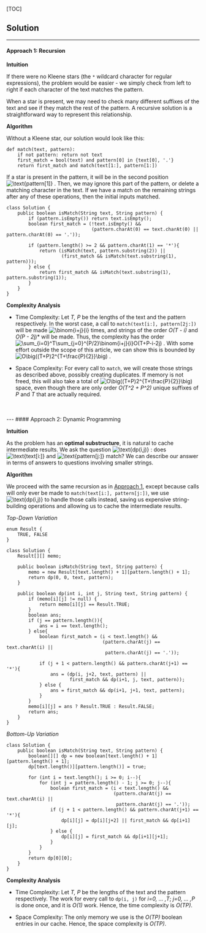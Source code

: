 [TOC]

## Solution

---
#### Approach 1: Recursion

**Intuition**

If there were no Kleene stars (the `*` wildcard character for regular expressions), the problem would be easier - we simply check from left to right if each character of the text matches the pattern.

When a star is present, we may need to check many different suffixes of the text and see if they match the rest of the pattern.  A recursive solution is a straightforward way to represent this relationship.

**Algorithm**

Without a Kleene star, our solution would look like this:


```
def match(text, pattern):
    if not pattern: return not text
    first_match = bool(text) and pattern[0] in {text[0], '.'}
    return first_match and match(text[1:], pattern[1:])
```

If a star is present in the pattern, it will be in the second position ![\text{pattern\[1\]} ](./p__text{pattern_1_}_.png) .  Then, we may ignore this part of the pattern, or delete a matching character in the text.  If we have a match on the remaining strings after any of these operations, then the initial inputs matched.

```
class Solution {
    public boolean isMatch(String text, String pattern) {
        if (pattern.isEmpty()) return text.isEmpty();
        boolean first_match = (!text.isEmpty() &&
                               (pattern.charAt(0) == text.charAt(0) || pattern.charAt(0) == '.'));

        if (pattern.length() >= 2 && pattern.charAt(1) == '*'){
            return (isMatch(text, pattern.substring(2)) ||
                    (first_match && isMatch(text.substring(1), pattern)));
        } else {
            return first_match && isMatch(text.substring(1), pattern.substring(1));
        }
    }
}
```

**Complexity Analysis**

* Time Complexity: Let *T, P* be the lengths of the text and the pattern respectively.  In the worst case, a call to `match(text[i:], pattern[2j:])` will be made ![\binom{i+j}{i} ](./p__binom{i+j}{i}_.png)  times, and strings of the order *O(T - i)* and *O(P - 2*j)* will be made.  Thus, the complexity has the order ![\sum_{i=0}^T\sum_{j=0}^{P/2}\binom{i+j}{i}O(T+P-i-2j) ](./p__sum_{i_=_0}^T_sum_{j_=_0}^{P_2}_binom{i+j}{i}_O_T+P-i-2j__.png) .  With some effort outside the scope of this article, we can show this is bounded by ![O\big((T+P)2^{T+\frac{P}{2}}\big) ](./p__Obig__T+P_2^{T_+_frac{P}{2}}big__.png) .

* Space Complexity:  For every call to `match`, we will create those strings as described above, possibly creating duplicates.  If memory is not freed, this will also take a total of ![O\big((T+P)2^{T+\frac{P}{2}}\big) ](./p__Obig__T+P_2^{T_+_frac{P}{2}}big__.png)  space, even though there are only order *O(T^2 + P^2)* unique suffixes of *P* and  *T* that are actually required.
<br />
<br />
---
#### Approach 2: Dynamic Programming

**Intuition**

As the problem has an **optimal substructure**, it is natural to cache intermediate results.  We ask the question ![\text{dp(i,j)} ](./p__text{dp_i,_j_}_.png) : does ![\text{text\[i:\]} ](./p__text{text_i:_}_.png)  and ![\text{pattern\[j:\]} ](./p__text{pattern_j:_}_.png)  match?  We can describe our answer in terms of answers to questions involving smaller strings.

**Algorithm**

We proceed with the same recursion as in [Approach 1](#approach-1-recursion), except because calls will only ever be made to `match(text[i:], pattern[j:])`, we use ![\text{dp(i,j)} ](./p__text{dp_i,_j_}_.png)  to handle those calls instead, saving us expensive string-building operations and allowing us to cache the intermediate results.


*Top-Down Variation*
```
enum Result {
    TRUE, FALSE
}

class Solution {
    Result[][] memo;

    public boolean isMatch(String text, String pattern) {
        memo = new Result[text.length() + 1][pattern.length() + 1];
        return dp(0, 0, text, pattern);
    }

    public boolean dp(int i, int j, String text, String pattern) {
        if (memo[i][j] != null) {
            return memo[i][j] == Result.TRUE;
        }
        boolean ans;
        if (j == pattern.length()){
            ans = i == text.length();
        } else{
            boolean first_match = (i < text.length() &&
                                   (pattern.charAt(j) == text.charAt(i) ||
                                    pattern.charAt(j) == '.'));

            if (j + 1 < pattern.length() && pattern.charAt(j+1) == '*'){
                ans = (dp(i, j+2, text, pattern) ||
                       first_match && dp(i+1, j, text, pattern));
            } else {
                ans = first_match && dp(i+1, j+1, text, pattern);
            }
        }
        memo[i][j] = ans ? Result.TRUE : Result.FALSE;
        return ans;
    }
}
```

*Bottom-Up Variation*

```
class Solution {
    public boolean isMatch(String text, String pattern) {
        boolean[][] dp = new boolean[text.length() + 1][pattern.length() + 1];
        dp[text.length()][pattern.length()] = true;

        for (int i = text.length(); i >= 0; i--){
            for (int j = pattern.length() - 1; j >= 0; j--){
                boolean first_match = (i < text.length() &&
                                       (pattern.charAt(j) == text.charAt(i) ||
                                        pattern.charAt(j) == '.'));
                if (j + 1 < pattern.length() && pattern.charAt(j+1) == '*'){
                    dp[i][j] = dp[i][j+2] || first_match && dp[i+1][j];
                } else {
                    dp[i][j] = first_match && dp[i+1][j+1];
                }
            }
        }
        return dp[0][0];
    }
}
```

**Complexity Analysis**

* Time Complexity: Let *T, P* be the lengths of the text and the pattern respectively.  The work for every call to `dp(i, j)` for *i=0, ... ,T*; *j=0, ... ,P* is done once, and it is *O(1)* work.  Hence, the time complexity is *O(TP)*.

* Space Complexity:  The only memory we use is the *O(TP)* boolean entries in our cache.  Hence, the space complexity is *O(TP)*.